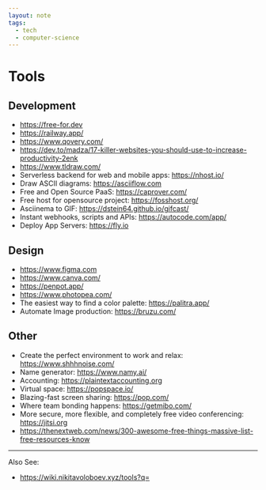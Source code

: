 ```yaml
---
layout: note
tags:
  - tech
  - computer-science
---
```


# Tools

## Development

- https://free-for.dev
- https://railway.app/
- https://www.qovery.com/
- https://dev.to/madza/17-killer-websites-you-should-use-to-increase-productivity-2enk
- https://www.tldraw.com/
- Serverless backend for web and mobile apps: https://nhost.io/
- Draw ASCII diagrams: https://asciiflow.com
- Free and Open Source PaaS: https://caprover.com/
- Free host for opensource project: https://fosshost.org/
- Asciinema to GIF: https://dstein64.github.io/gifcast/
- Instant webhooks, scripts and APIs: https://autocode.com/app/
- Deploy App Servers: https://fly.io

## Design

- https://www.figma.com
- https://www.canva.com/
- https://penpot.app/
- https://www.photopea.com/
- The easiest way to find a color palette: https://palitra.app/
- Automate Image production: https://bruzu.com/

## Other

- Create the perfect environment to work and relax: https://www.shhhnoise.com/
- Name generator: https://www.namy.ai/
- Accounting: https://plaintextaccounting.org
- Virtual space: https://popspace.io/
- Blazing-fast screen sharing: https://pop.com/
- Where team bonding happens: https://getmibo.com/
- More secure, more flexible, and completely free video conferencing: https://jitsi.org
- https://thenextweb.com/news/300-awesome-free-things-massive-list-free-resources-know

---

Also See:

- https://wiki.nikitavoloboev.xyz/tools?q=
